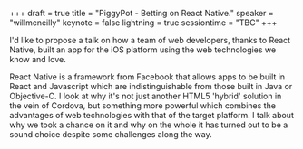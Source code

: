 +++
draft = true
title = "PiggyPot - Betting on React Native."
speaker = "willmcneilly"
keynote = false
lightning = true
sessiontime = "TBC"
+++

I'd like to propose a talk on how a team of web developers, thanks to React Native, built an app for the iOS platform using the web technologies we know and love.

React Native is a framework from Facebook that allows apps to be built in React and Javascript which are indistinguishable from those built in Java or Objective-C. I look at why it's not just another HTML5 'hybrid' solution in the vein of Cordova, but something more powerful which combines the advantages of web technologies with that of the target platform. I talk about why we took a chance on it and why on the whole it has turned out to be a sound choice despite some challenges along the way.